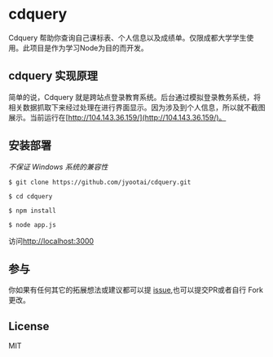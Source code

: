 # cdquery

Cdquery 帮助你查询自己课标表、个人信息以及成绩单。仅限成都大学学生使用。此项目是作为学习Node为目的而开发。

## cdquery 实现原理

简单的说，Cdquery 就是跨站点登录教育系统。后台通过模拟登录教务系统，将相关数据抓取下来经过处理在进行界面显示。因为涉及到个人信息，所以就不截图展示。当前运行在[http://104.143.36.159/](http://104.143.36.159/)。

## 安装部署

*不保证 Windows 系统的兼容性*

```
$ git clone https://github.com/jyootai/cdquery.git

$ cd cdquery

$ npm install 

$ node app.js
```
访问[http://localhost:3000](http://localhost:3000)

## 参与

你如果有任何其它的拓展想法或建议都可以提 [issue](https://github.com/jyootai/cdquery/issues),也可以提交PR或者自行 Fork 更改。

## License

MIT

